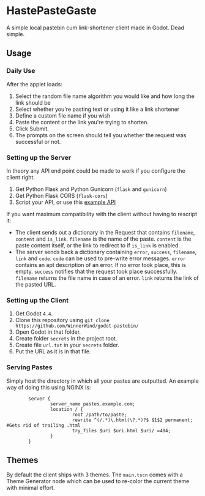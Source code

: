 # HastePasteGaste
A simple local pastebin cum link-shortener client made in Godot. Dead simple.

## Usage
### Daily Use
After the applet loads:
1. Select the random file name algorithm you would like and how long the link should be
2. Select whether you're pasting text or using it like a link shortener
3. Define a custom file name if you wish
4. Paste the content or the link you're trying to shorten.
5. Click Submit.
6. The prompts on the screen should tell you whether the request was successful or not.
### Setting up the Server
In theory any API end point could be made to work if you configure the client right.
1. Get Python Flask and Python Gunicorn (`flask` and `gunicorn`)
2. Get Python Flask CORS (`flask-cors`)
3. Script your API, or use this [example API](https://hastebin.com/share/urigekeqod.kotlin)

If you want maximum compatibility with the client without having to rescript it:

- The client sends out a dictionary in the Request that contains `filename`, `content` and `is_link`. `filename` is the name of the paste. `content` is the paste content itself, or the link to redirect to if `is_link` is enabled.
- The server sends back a dictionary containing `error`, `success`, `filename`, `link` and `code`. `code` can be used to pre-write error messages. `error` contains an apt description of an error. If no error took place, this is empty. `success` notifies that the request took place successfully. `filename` returns the file name in case of an error. `link` returns the link of the pasted URL.

### Setting up the Client
1. Get Godot `4.4`.
2. Clone this repository using `git clone https://github.com/WinnerWind/godot-pastebin/`
3. Open Godot in that folder.
4. Create folder `secrets` in the project root.
5. Create file `url.txt` in your `secrets` folder.
6. Put the URL as it is in that file.

### Serving Pastes
Simply host the directory in which all your pastes are outputted. An example way of doing this using NGINX is:
```nginx
        server {
                server_name pastes.example.com;
                location / {
                        root /path/to/paste;
                        rewrite ^(/.*)\.html(\?.*)?$ $1$2 permanent; #Gets rid of trailing .html
                        try_files $uri $uri.html $uri/ =404;
                }
        }
```

## Themes
By default the client ships with 3 themes. The `main.tscn` comes with a Theme Generator node which can be used to re-color the current theme with minimal effort.
